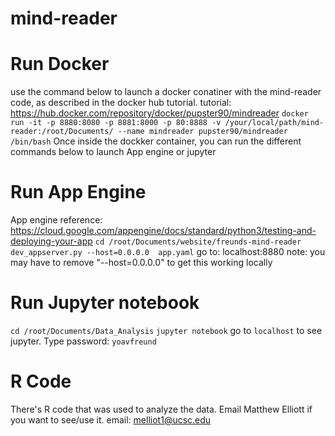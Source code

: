 # mind-reader

# Run Docker
use the command below to launch a docker conatiner with the mind-reader code, as described in the docker hub tutorial. 
tutorial: https://hub.docker.com/repository/docker/pupster90/mindreader
`docker run -it -p 8880:8080 -p 8881:8000 -p 80:8888 -v /your/local/path/mind-reader:/root/Documents/ --name mindreader pupster90/mindreader /bin/bash`
Once inside the dockker container, you can run the different commands below to launch App engine or jupyter

# Run App Engine
App engine reference: https://cloud.google.com/appengine/docs/standard/python3/testing-and-deploying-your-app
`cd /root/Documents/website/freunds-mind-reader`
`dev_appserver.py --host=0.0.0.0  app.yaml`
go to: localhost:8880
note: you may have to remove "--host=0.0.0.0" to get this working locally

# Run Jupyter notebook
`cd /root/Documents/Data_Analysis`
`jupyter notebook`
go to `localhost` to see jupyter. Type password: `yoavfreund`

# R Code
There's R code that was used to analyze the data. Email Matthew Elliott if you want to see/use it.
email: melliot1@ucsc.edu
